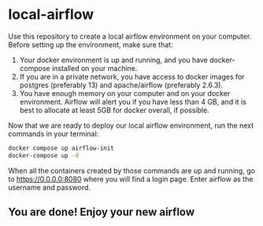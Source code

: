 # local-airflow

Use this repository to create a local airflow environment
on your computer. Before setting up the environment, make
sure that:

1. Your docker environment is up and running,
and you have docker-compose installed on your machine.
2. If you are in a private network, you have access to
docker images for postgres (preferably 13) and
apache/airflow (preferably 2.6.3).
3. You have enough memory on your computer and on your
docker environment. Airflow will alert you if you have
less than 4 GB, and it is best to allocate at least
5GB for docker overall, if possible.

Now that we are ready to deploy our local airflow
environment, run the next commands in your terminal:
```bash
docker compose up airflow-init
docker-compose up -d
```
When all the containers created by those commands are
up and running, go to https://0.0.0.0:8080 where you
will find a login page. Enter airflow as the username
and password.

## You are done! Enjoy your new airflow